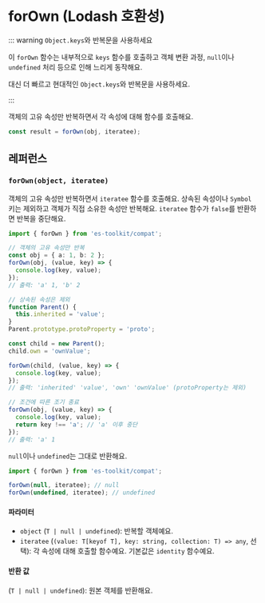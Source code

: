# forOwn (Lodash 호환성)

::: warning `Object.keys`와 반복문을 사용하세요

이 `forOwn` 함수는 내부적으로 `keys` 함수를 호출하고 객체 변환 과정, `null`이나 `undefined` 처리 등으로 인해 느리게 동작해요.

대신 더 빠르고 현대적인 `Object.keys`와 반복문을 사용하세요.

:::

객체의 고유 속성만 반복하면서 각 속성에 대해 함수를 호출해요.

```typescript
const result = forOwn(obj, iteratee);
```

## 레퍼런스

### `forOwn(object, iteratee)`

객체의 고유 속성만 반복하면서 `iteratee` 함수를 호출해요. 상속된 속성이나 `Symbol` 키는 제외하고 객체가 직접 소유한 속성만 반복해요. `iteratee` 함수가 `false`를 반환하면 반복을 중단해요.

```typescript
import { forOwn } from 'es-toolkit/compat';

// 객체의 고유 속성만 반복
const obj = { a: 1, b: 2 };
forOwn(obj, (value, key) => {
  console.log(key, value);
});
// 출력: 'a' 1, 'b' 2

// 상속된 속성은 제외
function Parent() {
  this.inherited = 'value';
}
Parent.prototype.protoProperty = 'proto';

const child = new Parent();
child.own = 'ownValue';

forOwn(child, (value, key) => {
  console.log(key, value);
});
// 출력: 'inherited' 'value', 'own' 'ownValue' (protoProperty는 제외)

// 조건에 따른 조기 종료
forOwn(obj, (value, key) => {
  console.log(key, value);
  return key !== 'a'; // 'a' 이후 중단
});
// 출력: 'a' 1
```

`null`이나 `undefined`는 그대로 반환해요.

```typescript
import { forOwn } from 'es-toolkit/compat';

forOwn(null, iteratee); // null
forOwn(undefined, iteratee); // undefined
```

#### 파라미터

- `object` (`T | null | undefined`): 반복할 객체예요.
- `iteratee` (`(value: T[keyof T], key: string, collection: T) => any`, 선택): 각 속성에 대해 호출할 함수예요. 기본값은 `identity` 함수예요.

#### 반환 값

(`T | null | undefined`): 원본 객체를 반환해요.

